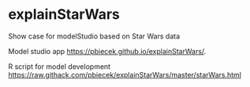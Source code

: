 # explainStarWars

Show case for modelStudio based on Star Wars data

Model studio app
https://pbiecek.github.io/explainStarWars/.

R script for model development
https://raw.githack.com/pbiecek/explainStarWars/master/starWars.html
